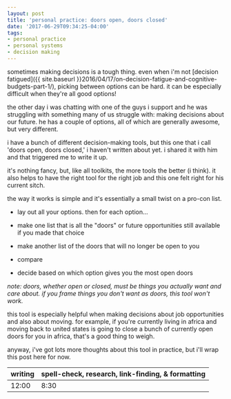 ```yaml
---
layout: post
title: 'personal practice: doors open, doors closed'
date: '2017-06-29T09:34:25-04:00'
tags:
- personal practice
- personal systems
- decision making
--- 
```


sometimes making decisions is a tough thing. even when i'm not [decision fatigued]({{ site.baseurl }}2016/04/17/on-decision-fatigue-and-cognitive-budgets-part-1/), picking between options can be hard. it can be especially difficult when they're all good options! 

the other day i was chatting with one of the guys i support and he was struggling with something many of us struggle with: making decisions about our future. he has a couple of options, all of which are generally awesome, but very different. 

i have a bunch of different decision-making tools, but this one that i call 'doors open, doors closed,' i haven't written about yet. i shared it with him and that triggered me to write it up. 

it's nothing fancy, but, like all toolkits, the more tools the better (i think). it also helps to have the right tool for the right job and this one felt right for his current sitch.

the way it works is simple and it's essentially a small twist on a pro-con list.

* lay out all your options. then for each option...

* make one list that is all the "doors" or future opportunities still available if you made that choice

* make another list of the doors that will no longer be open to you 

* compare

* decide based on which option gives you the most open doors 

_note: doors, whether open or closed, must be things you actually want and care about. if you frame things you don't want as doors, this tool won't work._

this tool is especially helpful when making decisions about job opportunities and also about moving. for example, if you're currently living in africa and moving back to united states is going to close a bunch of currently open doors for you in africa, that's a good thing to weigh. 

anyway, i've got lots more thoughts about this tool in practice, but i'll wrap this post here for now. 

<table>
	<thead>
		<tr>
			<th>writing</th>
			<th>spell-check, research, link-finding, & formatting</th>
		</tr>
	</thead>
	<tbody>
		<tr>
			<td>12:00</td>
			<td>8:30</td>
		</tr>
	</tbody>
</table>
